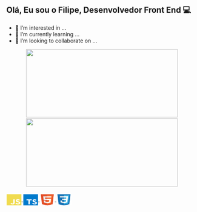 ## Olá, Eu sou o Filipe, Desenvolvedor Front End 💻

- 👀 I’m interested in ...
- 🌱 I’m currently learning ...
- 💞️ I’m looking to collaborate on ...

<div align="center">
  <a href="https://github.com/FlpFront">
  <img width="400px" height="180em" src="https://github-readme-stats.vercel.app/api?username=FlpFront&show_icons=true&theme=dark&include_all_commits=true&count_private=true"/>
  <img width="400px" height="180em" src="https://github-readme-stats.vercel.app/api/top-langs/?username=FlpFront&layout=compact&langs_count=7&theme=dark"/>
</div>
  
  <div style="display: inline_block", margin-left: 20px;><br>
  <img align="center" alt="flp-Js" height="30" width="40" src="https://raw.githubusercontent.com/devicons/devicon/master/icons/javascript/javascript-plain.svg">
  <img align="center" alt="flp-Ts" height="30" width="40" src="https://raw.githubusercontent.com/devicons/devicon/master/icons/typescript/typescript-plain.svg">
  <img align="center" alt="flp-HTML" height="30" width="40" src="https://raw.githubusercontent.com/devicons/devicon/master/icons/html5/html5-original.svg">
  <img align="center" alt="flp-CSS" height="30" width="40" src="https://raw.githubusercontent.com/devicons/devicon/master/icons/css3/css3-original.svg">
</div>
  
  ##
  
<!---
FlpFront/FlpFront is a ✨ special ✨ repository because its `README.md` (this file) appears on your GitHub profile.
You can click the Preview link to take a look at your changes.
--->
